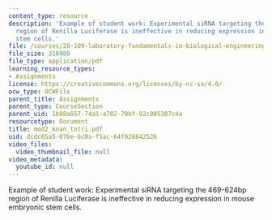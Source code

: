 ```yaml
---
content_type: resource
description: 'Example of student work: Experimental siRNA targeting the 469-624bp
  region of Renilla Luciferase is ineffective in reducing expression in mouse embryonic
  stem cells.'
file: /courses/20-109-laboratory-fundamentals-in-biological-engineering-fall-2007/dcdc65a507be6c0af5ac64f928842526_mod2_knan_tntri.pdf
file_size: 318980
file_type: application/pdf
learning_resource_types:
- Assignments
license: https://creativecommons.org/licenses/by-nc-sa/4.0/
ocw_type: OCWFile
parent_title: Assignments
parent_type: CourseSection
parent_uid: 1b88a657-74a1-a702-79bf-92c805387c4a
resourcetype: Document
title: mod2_knan_tntri.pdf
uid: dcdc65a5-07be-6c0a-f5ac-64f928842526
video_files:
  video_thumbnail_file: null
video_metadata:
  youtube_id: null
---
```

Example of student work: Experimental siRNA targeting the 469-624bp region of Renilla Luciferase is ineffective in reducing expression in mouse embryonic stem cells.